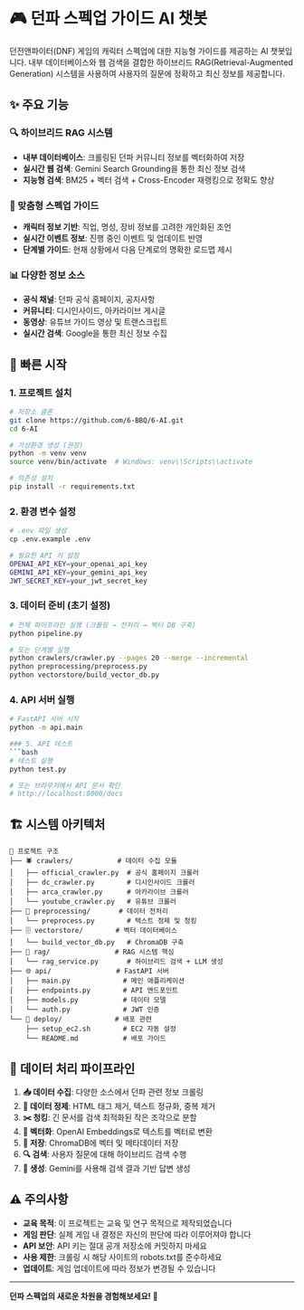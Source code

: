 # 🎮 던파 스펙업 가이드 AI 챗봇

던전앤파이터(DNF) 게임의 캐릭터 스펙업에 대한 지능형 가이드를 제공하는 AI 챗봇입니다. 내부 데이터베이스와 웹 검색을 결합한 하이브리드 RAG(Retrieval-Augmented Generation) 시스템을 사용하여 사용자의 질문에 정확하고 최신 정보를 제공합니다.

## ✨ 주요 기능

### 🔍 하이브리드 RAG 시스템
- **내부 데이터베이스**: 크롤링된 던파 커뮤니티 정보를 벡터화하여 저장
- **실시간 웹 검색**: Gemini Search Grounding을 통한 최신 정보 검색
- **지능형 검색**: BM25 + 벡터 검색 + Cross-Encoder 재랭킹으로 정확도 향상

### 🎯 맞춤형 스펙업 가이드
- **캐릭터 정보 기반**: 직업, 명성, 장비 정보를 고려한 개인화된 조언
- **실시간 이벤트 정보**: 진행 중인 이벤트 및 업데이트 반영
- **단계별 가이드**: 현재 상황에서 다음 단계로의 명확한 로드맵 제시

### 📊 다양한 정보 소스
- **공식 채널**: 던파 공식 홈페이지, 공지사항
- **커뮤니티**: 디시인사이드, 아카라이브 게시글
- **동영상**: 유튜브 가이드 영상 및 트랜스크립트
- **실시간 검색**: Google을 통한 최신 정보 수집

## 🚀 빠른 시작

### 1. 프로젝트 설치
```bash
# 저장소 클론
git clone https://github.com/6-BBQ/6-AI.git
cd 6-AI

# 가상환경 생성 (권장)
python -m venv venv
source venv/bin/activate  # Windows: venv\\Scripts\\activate

# 의존성 설치
pip install -r requirements.txt
```

### 2. 환경 변수 설정
```bash
# .env 파일 생성
cp .env.example .env

# 필요한 API 키 설정
OPENAI_API_KEY=your_openai_api_key
GEMINI_API_KEY=your_gemini_api_key
JWT_SECRET_KEY=your_jwt_secret_key
```

### 3. 데이터 준비 (초기 설정)
```bash
# 전체 파이프라인 실행 (크롤링 → 전처리 → 벡터 DB 구축)
python pipeline.py

# 또는 단계별 실행
python crawlers/crawler.py --pages 20 --merge --incremental
python preprocessing/preprocess.py
python vectorstore/build_vector_db.py
```

### 4. API 서버 실행
```bash
# FastAPI 서버 시작
python -m api.main

### 5. API 테스트
```bash
# 테스트 실행
python test.py

# 또는 브라우저에서 API 문서 확인
# http://localhost:8000/docs
```

## 🏗️ 시스템 아키텍처

```
📁 프로젝트 구조
├── 🕷️ crawlers/           # 데이터 수집 모듈
│   ├── official_crawler.py  # 공식 홈페이지 크롤러
│   ├── dc_crawler.py        # 디시인사이드 크롤러
│   ├── arca_crawler.py      # 아카라이브 크롤러
│   └── youtube_crawler.py   # 유튜브 크롤러
├── 🔧 preprocessing/       # 데이터 전처리
│   └── preprocess.py        # 텍스트 정제 및 청킹
├── 🗄️ vectorstore/        # 벡터 데이터베이스
│   └── build_vector_db.py   # ChromaDB 구축
├── 🧠 rag/                # RAG 시스템 핵심
│   └── rag_service.py       # 하이브리드 검색 + LLM 생성
├── 🌐 api/                # FastAPI 서버
│   ├── main.py             # 메인 애플리케이션
│   ├── endpoints.py        # API 엔드포인트
│   ├── models.py           # 데이터 모델
│   └── auth.py             # JWT 인증
└── 🚀 deploy/             # 배포 관련
    ├── setup_ec2.sh        # EC2 자동 설정
    └── README.md           # 배포 가이드
```

## 🔄 데이터 처리 파이프라인

1. **📥 데이터 수집**: 다양한 소스에서 던파 관련 정보 크롤링
2. **🧹 데이터 정제**: HTML 태그 제거, 텍스트 정규화, 중복 제거
3. **✂️ 청킹**: 긴 문서를 검색 최적화된 작은 조각으로 분할
4. **🔢 벡터화**: OpenAI Embeddings로 텍스트를 벡터로 변환
5. **💾 저장**: ChromaDB에 벡터 및 메타데이터 저장
6. **🔍 검색**: 사용자 질문에 대해 하이브리드 검색 수행
7. **🤖 생성**: Gemini를 사용해 검색 결과 기반 답변 생성

## ⚠️ 주의사항

- **교육 목적**: 이 프로젝트는 교육 및 연구 목적으로 제작되었습니다
- **게임 판단**: 실제 게임 내 결정은 자신의 판단에 따라 이루어져야 합니다
- **API 보안**: API 키는 절대 공개 저장소에 커밋하지 마세요
- **사용 제한**: 크롤링 시 해당 사이트의 robots.txt를 준수하세요
- **업데이트**: 게임 업데이트에 따라 정보가 변경될 수 있습니다

---

**던파 스펙업의 새로운 차원을 경험해보세요! 🚀**
